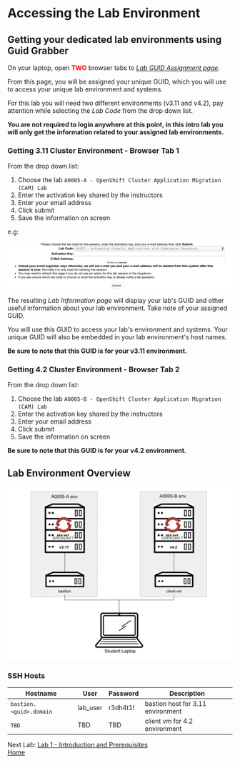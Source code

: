 <a id="markdown-accessing-lab-environment" name="accessing-lab-environment"></a>
# Accessing the Lab Environment

## Getting your dedicated lab environments using Guid Grabber

On your laptop, open <span style="color:red">**TWO**</span> browser tabs to [*Lab GUID Assignment page*](https://www.opentlc.com/gg/gg.cgi?profile=generic_tester).

From this page, you will be assigned your unique GUID, which you will use to access your unique lab environment and systems.

For this lab you will need two different environments (v3.11 and v4.2), pay attention while selecting the *Lab Code* from the drop down list.

**You are not required to login anywhere at this point, in this intro lab you will only get the information related to your assigned lab environments.**

### Getting 3.11 Cluster Environment - Browser Tab 1

From the drop down list:

1. Choose the lab `A0005-A - OpenShift Cluster Application Migration (CAM) Lab`
2. Enter the activation key shared by the instructors
3. Enter your email address
4. Click submit
5. Save the information on screen

e.g:

![Request Env GuidGrabber](screenshots/request-env-gg.png)

The resulting *Lab Information page* will display your lab's GUID and other useful information about your lab environment.
Take note of your assigned GUID.

You will use this GUID to access your lab's environment and systems.
Your unique GUID will also be embedded in your lab environment's host names.

**Be sure to note that this GUID is for your v3.11 environment.**

### Getting 4.2 Cluster Environment - Browser Tab 2

From the drop down list:

1. Choose the lab `A0005-B - OpenShift Cluster Application Migration (CAM) Lab`
2. Enter the activation key shared by the instructors
3. Enter your email address
4. Click submit
5. Save the information on screen

**Be sure to note that this GUID is for your v4.2 environment.**

## Lab Environment Overview

![Lab Environment Overview](screenshots/lab-env-overview.png)

### SSH Hosts

| Hostname | User | Password | Description |
| ---- | ---- | ---- | ---- |
|`bastion.<guid>.domain` |lab_user | r3dh4t1!| bastion host for 3.11 environment |
|`TBD` |TBD | TBD | client vm for 4.2 environment |

Next Lab: [Lab 1 - Introduction and Prerequisites](./1.md)<br>
[Home](../README.md)
